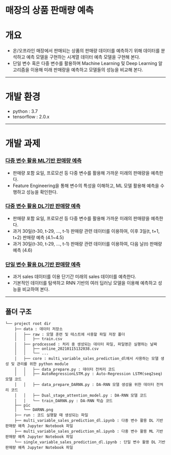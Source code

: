 # 매장의 상품 판매량 예측

# 개요
- 온/오프라인 매장에서 판매되는 상품의 판매량 데이터를 예측하기 위해 데이터를 분석하고 예측 모델을 구현하는 시계열 데이터 예측 모델을 구현해 본다.
- 단일 변수 혹은 다중 변수를 활용하며 Machine Learning 및 Deep Learning 알고리즘을 이용해 미래 판매량을 예측하고 모델들의 성능을 비교해 본다.

---
# 개발 환경
- python : 3.7
- tensorflow : 2.0.x

---
# 개발 과제

### [다중 변수 활용 ML기반 판매량 예측](./multi_variable_sales_prediction_ml.ipynb)
  * 판매량 포함 요일, 프로모션 등 다중 변수를 활용해 가까운 미래의 판매량을 예측한다.
  * Feature Engineering을 통해 변수의 특성을 이해하고, ML 모델 활용해 예측을 수행하고 성능을 확인한다.

### [다중 변수 활용 DL기반 판매량 예측](./multi_variable_sales_prediction_dl.ipynb)
  * 판매량 포함 요일, 프로모션 등 다중 변수를 활용해 가까운 미래의 판매량을 예측한다.
  * 과거 30일(t-30, t-29, ..., t-1) 판매량 관련 데이터를 이용하여, 이후 3일(t, t+1, t+2) 판매량 예측 (4.1~4.5)
  * 과거 30일(t-30, t-29, ..., t-1) 판매량 관련 데이터를 이용하여, 다음 날(t) 판매량 예측 (4.6)

### [단일 변수 활용 DL기반 판매량 예측](./single_variable_sales_prediction_dl.ipynb)
  * 과거 sales 데이터를 이용 단기간 미래의 sales 데이터를 예측한다.
  * 기본적인 데이터를 탐색하고 RNN 기반의 여러 딥러닝 모델을 이용해 예측하고 성능을 비교하여 본다.
  
---
## 폴더 구조

```
└── project root dir
    ├── data : 데이터 저장소
    │   ├── raw : 모델 훈련 및 테스트에 사용할 파일 저장 폴더
    │   │   ├── train.csv
    │   ├── prodcessed : 처리 중 생성되는 데이터 파일, 파일명은 실행하는 날짜
    │   │   ├── online_20210115132038.csv
    │   │   └── ...
    │   ├── core : multi_variable_sales_prediction_dl에서 사용하는 모델 생성 및 관리를 위한 python module
    │   │   ├── data_prepare.py : 데이터 전처리 코드
    │   │   ├── AutoRegressionLSTM.py : Auto-Regression LSTM(seq2seq) 모델 코드
    │   │   ├── data_prepare_DARNN.py : DA-RNN 모델 생성을 위한 데이터 전처리 코드
    │   │   ├── Dual_stage_attention_model.py : DA-RNN 모델 코드
    │   │   └── train_DARNN.py : DA-RNN 학습 코드
    ├── pic
    │   └── DARNN.png
    ├── run : 코드 실행할 때 생성되는 파일
    ├── multi_variable_sales_prediction_dl.ipynb : 다중 변수 활용 DL 기반 판매량 예측 Jupyter Notebook 파일
    ├── multi_variable_sales_prediction_ml.ipynb : 다중 변수 활용 ML 기반 판매량 예측 Jupyter Notebook 파일
    └── single_variable_sales_prediction_dl.ipynb : 단일 변수 활용 DL 기반 판매량 예측 Jupyter Notebook 파일
 ```
